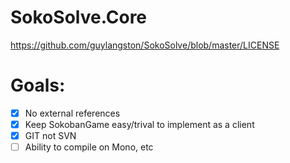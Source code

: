 ﻿# SokoSolve.Core

https://github.com/guylangston/SokoSolve/blob/master/LICENSE

# Goals:
- [x] No external references
- [x] Keep SokobanGame easy/trival to implement as a client
- [x] GIT not SVN
- [ ] Ability to compile on Mono, etc